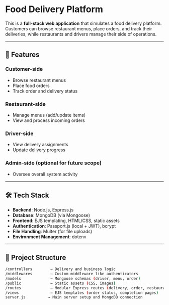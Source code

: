 # Food Delivery Platform

This is a **full-stack web application** that simulates a food delivery platform. Customers can browse restaurant menus, place orders, and track their deliveries, while restaurants and drivers manage their side of operations.

---

## 🚀 Features

### Customer-side
- Browse restaurant menus
- Place food orders
- Track order and delivery status

### Restaurant-side
- Manage menus (add/update items)
- View and process incoming orders

### Driver-side
- View delivery assignments
- Update delivery progress

### Admin-side (optional for future scope)
- Oversee overall system activity

---

## 🛠️ Tech Stack

- **Backend**: Node.js, Express.js
- **Database**: MongoDB (via Mongoose)
- **Frontend**: EJS templating, HTML/CSS, static assets
- **Authentication**: Passport.js (local + JWT), bcrypt
- **File Handling**: Multer (for file uploads)
- **Environment Management**: dotenv

---

## 📂 Project Structure

```bash
/controllers        → Delivery and business logic
/middlewares        → Custom middleware like authenticators
/models             → Mongoose schemas (driver, menu, order)
/public             → Static assets (CSS, images)
/routes             → Modular Express routes (delivery, order, restaurant)
/views              → EJS templates (order status, completion pages)
server.js          → Main server setup and MongoDB connection
